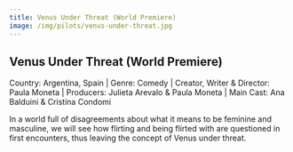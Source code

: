 ```yaml
---
title: Venus Under Threat (World Premiere)
image: /img/pilots/venus-under-threat.jpg
---
```



## Venus Under Threat (World Premiere)  
Country: Argentina, Spain | Genre: Comedy | Creator, Writer & Director: Paula Moneta | Producers: Julieta Arevalo & Paula Moneta | Main Cast: Ana Balduini & Cristina Condomi

In a world full of disagreements about what it means to be feminine and masculine, we will see how flirting and being flirted with are questioned in first encounters, thus leaving the concept of Venus under threat.